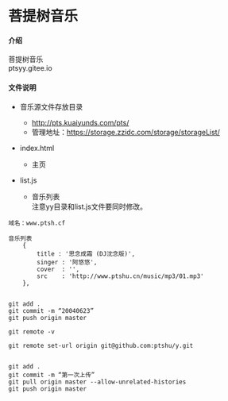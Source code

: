 # 菩提树音乐
#### 介绍
菩提树音乐  
ptsyy.gitee.io  
#### 文件说明
* 音乐源文件存放目录
  * http://pts.kuaiyunds.com/pts/  
  * 管理地址：https://storage.zzidc.com/storage/storageList/ 

* index.html
  * 主页  
* list.js
  * 音乐列表  
  注意yy目录和list.js文件要同时修改。


```
域名：www.ptsh.cf

音乐列表
	{
		title : '思念成霜 (DJ沈念版)',
		singer : '阿悠悠',
		cover  : '',
		src    : 'http://www.ptshu.cn/music/mp3/01.mp3'
	},
```

```

git add .
git commit -m “20040623”
git push origin master

git remote -v

git remote set-url origin git@github.com:ptshu/y.git


git add .
git commit -m “第一次上传”
git pull origin master --allow-unrelated-histories
git push origin master

```
